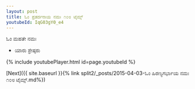 ```yaml
---
layout: post
title: ಓಂ ಪ್ರತರ್ದನಾಯ ನಮಃ ೧೦೮ ಟೈಮ್ಸ್
youtubeId: IqG03gY0_e4
---
```

 
 
 ಓಂ ಮಹತೇ ನಮಃ  
 
 -  ಯಾರು ಶ್ರೇಷ್ಠರು 
 
  
 
  
 
 
 
 
 
 


{% include youtubePlayer.html id=page.youtubeId %}
 
[Next]({{ site.baseurl }}{% link  split2/_posts/2015-04-03-ಓಂ ಹಿರಣ್ಯಗರ್ಭಾಯ ನಮಃ ೧೦೮ ಟೈಮ್ಸ್.md%})
 
